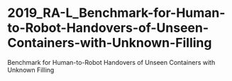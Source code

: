 # 2019_RA-L_Benchmark-for-Human-to-Robot-Handovers-of-Unseen-Containers-with-Unknown-Filling
Benchmark for Human-to-Robot Handovers of Unseen Containers with Unknown Filling
